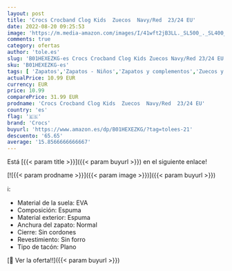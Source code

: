 ```yaml
---
layout: post
title: 'Crocs Crocband Clog Kids  Zuecos  Navy/Red  23/24 EU'
date: 2022-08-20 09:25:53
image: 'https://m.media-amazon.com/images/I/41wft2jB3LL._SL500_._SL400_.jpg'
comments: true
category: ofertas
author: 'tole.es'
slug: 'B01HEXEZKG-es Crocs Crocband Clog Kids Zuecos Navy/Red 23/24 EU'
sku: 'B01HEXEZKG-es'
tags: [ 'Zapatos','Zapatos - Niños','Zapatos y complementos','Zuecos y mules para niño','crocs','zuecos','🇪🇸', ]
actualPrice: 10.99 EUR
currency: EUR
price: 10.99
comparePrice: 31.99 EUR
prodname: 'Crocs Crocband Clog Kids  Zuecos  Navy/Red  23/24 EU'
country: 'es'
flag: '🇪🇸'
brand: 'Crocs'
buyurl: 'https://www.amazon.es/dp/B01HEXEZKG/?tag=tolees-21'
descuento: '65.65'
average: '15.8566666666667'
---
```


Está [{{< param title >}}]({{< param buyurl >}}) en el siguiente enlace!

[![{{< param prodname >}}]({{< param image >}})]({{< param buyurl >}})

ℹ️:

- Material de la suela: EVA
- Composición: Espuma
- Material exterior: Espuma
- Anchura del zapato: Normal
- Cierre: Sin cordones
- Revestimiento: Sin forro
- Tipo de tacón: Plano

[🛒 Ver la oferta!!]({{< param buyurl >}})
